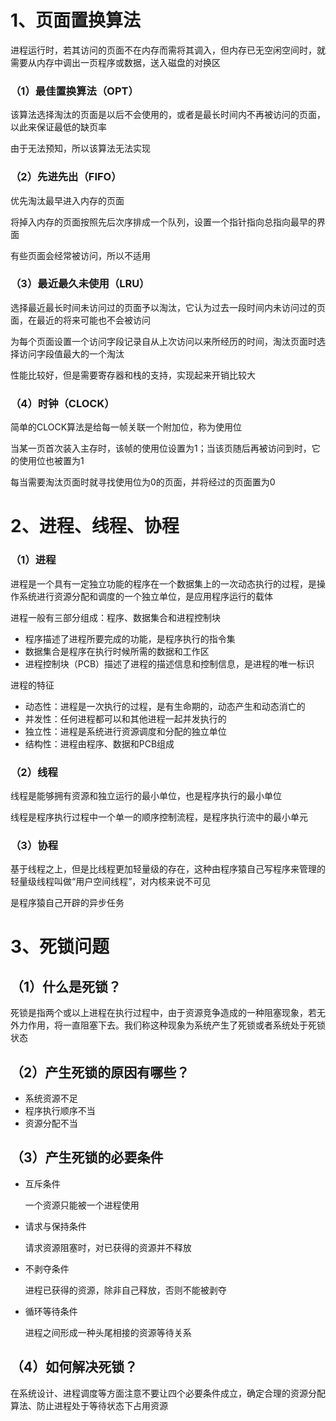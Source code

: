 # 1、页面置换算法

进程运行时，若其访问的页面不在内存而需将其调入，但内存已无空闲空间时，就需要从内存中调出一页程序或数据，送入磁盘的对换区

### （1）最佳置换算法（OPT）

该算法选择淘汰的页面是以后不会使用的，或者是最长时间内不再被访问的页面，以此来保证最低的缺页率

由于无法预知，所以该算法无法实现

### （2）先进先出（FIFO）

优先淘汰最早进入内存的页面

将掉入内存的页面按照先后次序排成一个队列，设置一个指针指向总指向最早的界面

有些页面会经常被访问，所以不适用

### （3）最近最久未使用（LRU）

选择最近最长时间未访问过的页面予以淘汰，它认为过去一段时间内未访问过的页面，在最近的将来可能也不会被访问

为每个页面设置一个访问字段记录自从上次访问以来所经历的时间，淘汰页面时选择访问字段值最大的一个淘汰

性能比较好，但是需要寄存器和栈的支持，实现起来开销比较大

### （4）时钟（CLOCK）

简单的CLOCK算法是给每一帧关联一个附加位，称为使用位

当某一页首次装入主存时，该帧的使用位设置为1；当该页随后再被访问到时，它的使用位也被置为1

每当需要淘汰页面时就寻找使用位为0的页面，并将经过的页面置为0



# 2、进程、线程、协程

### （1）进程

进程是一个具有一定独立功能的程序在一个数据集上的一次动态执行的过程，是操作系统进行资源分配和调度的一个独立单位，是应用程序运行的载体

进程一般有三部分组成：程序、数据集合和进程控制块

- 程序描述了进程所要完成的功能，是程序执行的指令集
- 数据集合是程序在执行时候所需的数据和工作区
- 进程控制块（PCB）描述了进程的描述信息和控制信息，是进程的唯一标识

进程的特征

- 动态性：进程是一次执行的过程，是有生命期的，动态产生和动态消亡的
- 并发性：任何进程都可以和其他进程一起并发执行的
- 独立性：进程是系统进行资源调度和分配的独立单位
- 结构性：进程由程序、数据和PCB组成

### （2）线程

线程是能够拥有资源和独立运行的最小单位，也是程序执行的最小单位

线程是程序执行过程中一个单一的顺序控制流程，是程序执行流中的最小单元

### （3）协程

基于线程之上，但是比线程更加轻量级的存在，这种由程序猿自己写程序来管理的轻量级线程叫做“用户空间线程”，对内核来说不可见

是程序猿自己开辟的异步任务



# 3、死锁问题

## （1）什么是死锁？

死锁是指两个或以上进程在执行过程中，由于资源竞争造成的一种阻塞现象，若无外力作用，将一直阻塞下去。我们称这种现象为系统产生了死锁或者系统处于死锁状态

## （2）产生死锁的原因有哪些？

- 系统资源不足
- 程序执行顺序不当
- 资源分配不当

## （3）产生死锁的必要条件

- 互斥条件

  一个资源只能被一个进程使用

- 请求与保持条件

  请求资源阻塞时，对已获得的资源并不释放

- 不剥夺条件

  进程已获得的资源，除非自己释放，否则不能被剥夺

- 循环等待条件

  进程之间形成一种头尾相接的资源等待关系

## （4）如何解决死锁？

在系统设计、进程调度等方面注意不要让四个必要条件成立，确定合理的资源分配算法、防止进程处于等待状态下占用资源

